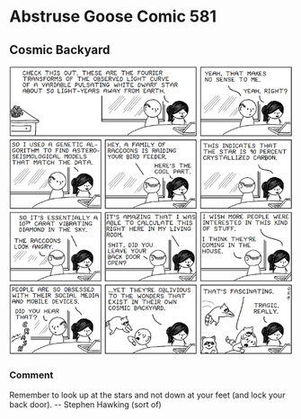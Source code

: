 # Abstruse Goose Comic 581
## Cosmic Backyard

![image](dramatic_reenactment_of_actual_study_on_BPM_37093.png)
### Comment
Remember to look up at the stars and not down at your feet (and lock your back door). -- Stephen Hawking (sort of)
